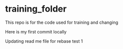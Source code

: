 # training_folder
This repo is for the code used for training and changing

Here is my first commit locally

Updating read me file for rebase test 1